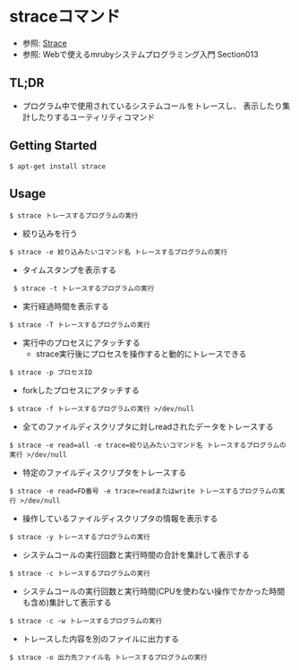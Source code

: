 # straceコマンド
- 参照: [Strace](https://wiki.ubuntu.com/Strace)
- 参照: Webで使えるmrubyシステムプログラミング入門 Section013

## TL;DR
- プログラム中で使用されているシステムコールをトレースし、
  表示したり集計したりするユーティリティコマンド

## Getting Started
```
$ apt-get install strace
```

## Usage
```
$ strace トレースするプログラムの実行
```

- 絞り込みを行う
```
$ strace -e 絞り込みたいコマンド名 トレースするプログラムの実行
```

- タイムスタンプを表示する
```
 $ strace -t トレースするプログラムの実行
```

- 実行経過時間を表示する
```
$ strace -T トレースするプログラムの実行
```

- 実行中のプロセスにアタッチする
  - strace実行後にプロセスを操作すると動的にトレースできる
```
$ strace -p プロセスID
```

- forkしたプロセスにアタッチする
```
$ strace -f トレースするプログラムの実行 >/dev/null
```

- 全てのファイルディスクリプタに対しreadされたデータをトレースする
```
$ strace -e read=all -e trace=絞り込みたいコマンド名 トレースするプログラムの実行 >/dev/null
```

- 特定のファイルディスクリプタをトレースする
```
$ strace -e read=FD番号 -e trace=readまたはwrite トレースするプログラムの実行 >/dev/null
```

- 操作しているファイルディスクリプタの情報を表示する
```
$ strace -y トレースするプログラムの実行
```

- システムコールの実行回数と実行時間の合計を集計して表示する
```
$ strace -c トレースするプログラムの実行
```

- システムコールの実行回数と実行時間(CPUを使わない操作でかかった時間も含め)集計して表示する
```
$ strace -c -w トレースするプログラムの実行
```

- トレースした内容を別のファイルに出力する
```
$ strace -o 出力先ファイル名 トレースするプログラムの実行
```
